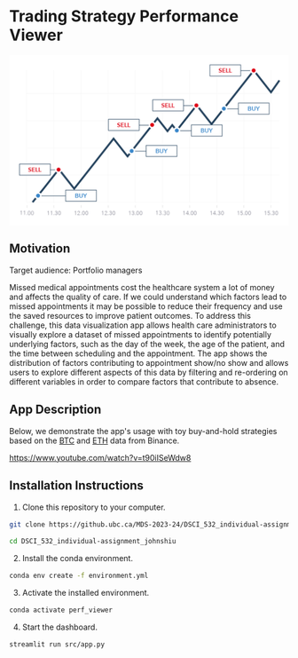 # Trading Strategy Performance Viewer

<img src="img/banner.png" align="center" alt="" />

## Motivation

Target audience: Portfolio managers

Missed medical appointments cost the healthcare system a lot of money and affects the quality of care. If we could understand which factors lead to missed appointments it may be possible to reduce their frequency and use the saved resources to improve patient outcomes. To address this challenge, this data visualization app allows health care administrators to visually explore a dataset of missed appointments to identify potentially underlying factors, such as the day of the week, the age of the patient, and the time between scheduling and the appointment. The app shows the distribution of factors contributing to appointment show/no show and allows users to explore different aspects of this data by filtering and re-ordering on different variables in order to compare factors that contribute to absence.

## App Description

Below, we demonstrate the app's usage with toy buy-and-hold strategies based on the [BTC](https://data.binance.vision/?prefix=data/futures/um/daily/klines/BTCUSDT/1m/) and [ETH](https://data.binance.vision/?prefix=data/futures/um/daily/klines/ETHUSDT/1m/) data from Binance.

https://www.youtube.com/watch?v=t90iISeWdw8

## Installation Instructions

1. Clone this repository to your computer.

```bash
git clone https://github.ubc.ca/MDS-2023-24/DSCI_532_individual-assignment_johnshiu.git
```
```bash
cd DSCI_532_individual-assignment_johnshiu
```

2. Install the conda environment.

```bash
conda env create -f environment.yml
```

3. Activate the installed environment.

```bash
conda activate perf_viewer
```

4. Start the dashboard.

```bash
streamlit run src/app.py
```
